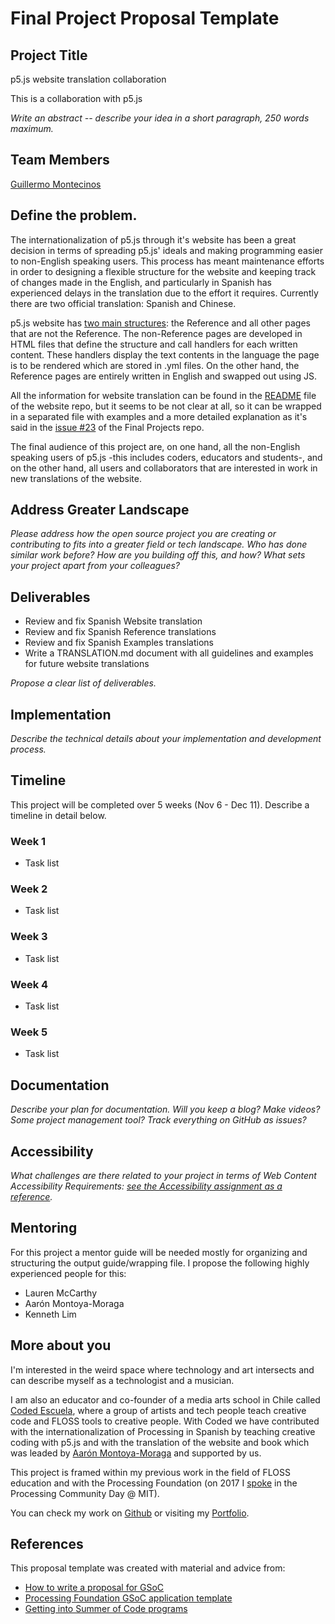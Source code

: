 # Final Project Proposal Template

## Project Title

p5.js website translation collaboration

This is a collaboration with p5.js

_Write an abstract -- describe your idea in a short paragraph, 250 words maximum._

## Team Members

[Guillermo Montecinos](https://github.com/guillemontecinos)

## Define the problem.

The internationalization of p5.js through it's website has been a great decision in terms of spreading p5.js' ideals and making programming easier to non-English speaking users. This process has meant maintenance efforts in order to designing a flexible structure for the website and keeping track of changes made in the English, and particularly in Spanish has experienced delays in the translation due to the effort it requires. Currently there are two official translation: Spanish and Chinese.

p5.js website has [two main structures](https://github.com/processing/p5.js-website#internationalization-i18n-and-structure): the Reference and all other pages that are not the Reference. The non-Reference pages are developed in HTML files that define the structure and call handlers for each written content. These handlers display the text contents in the language the page is to be rendered which are stored in .yml files. On the other hand, the Reference pages are entirely written in English and swapped out using JS.

All the information for website translation can be found in the [README](https://github.com/processing/p5.js-website) file of the website repo, but it seems to be not clear at all, so it can be wrapped in a separated file with examples and a more detailed explanation as it's said in the [issue #23](https://github.com/Open-Source-Studio-at-ITP/Final-Projects/issues/23) of the Final Projects repo.

The final audience of this project are, on one hand, all the non-English speaking users of p5.js -this includes coders, educators and students-, and on the other hand, all users and collaborators that are interested in work in new translations of the website.

<!-- _What is the current state of things? What issue do you wish to solve and why? Who is the audience?_ -->

## Address Greater Landscape

_Please address how the open source project you are creating or contributing to fits into a greater field or tech landscape. Who has done similar work before? How are you building off this, and how? What sets your project apart from your colleagues?_

## Deliverables

* Review and fix Spanish Website translation
* Review and fix Spanish Reference translations
* Review and fix Spanish Examples translations
* Write a TRANSLATION.md document with all guidelines and examples for future website translations

_Propose a clear list of deliverables._

## Implementation

_Describe the technical details about your implementation and development process._

## Timeline

This project will be completed over 5 weeks (Nov 6 - Dec 11). Describe a timeline in detail below.

### Week 1

- Task list

### Week 2

- Task list

### Week 3

- Task list

### Week 4

- Task list

### Week 5

- Task list

## Documentation

_Describe your plan for documentation. Will you keep a blog? Make videos? Some project management tool? Track everything on GitHub as issues?_

## Accessibility

_What challenges are there related to your project in terms of Web Content Accessibility Requirements: [see the Accessibility assignment as a reference](https://github.com/Open-Source-Studio-at-ITP/Syllabus/blob/source/accessibility-assignment.md#instructions)._

## Mentoring

For this project a mentor guide will be needed mostly for organizing and structuring the output guide/wrapping file. I propose the following highly experienced people for this:

* Lauren McCarthy
* Aarón Montoya-Moraga
* Kenneth Lim

<!-- _List some possible mentors for this project. Describe what kinds of help you need (technical, conceptual, outreach, etc.)_ -->

## More about you

I'm interested in the weird space where technology and art intersects and can describe myself as a technologist and a musician.

I am also an educator and co-founder of a media arts school in Chile called [Coded Escuela](http://codedescuela.cl), where a group of artists and tech people teach creative code and FLOSS tools to creative people. With Coded we have contributed with the internationalization of Processing in Spanish by teaching creative coding with p5.js and with the translation of the website and book which was leaded by [Aarón Montoya-Moraga](http://montoyamoraga.io/) and supported by us.

This project is framed within my previous work in the field of FLOSS education and with the Processing Foundation (on 2017 I [spoke](https://www.youtube.com/watch?v=Ix5RTKRJW0A&index=6&list=PLMVpERuYgvujgdaBluS0_LLLn8T83laaa) in the Processing Community Day @ MIT).

You can check my work on [Github](https://github.com/guillemontecinos) or visiting my [Portfolio](http://guillemontecinos.cl/).

<!-- _What are your interests and experience? Have you contributed to other open source projects? What barriers or concerns have kept you from contributing to free and open source software? If you have an online portfolio, github account, or other relevant documentation of your work, please include links. If the project is a collaboration, a section should be included for each collaborator._ -->

## References

This proposal template was created with material and advice from:

- [How to write a proposal for GSoC](http://teom.org/blog/kde/how-to-write-a-kick-ass-proposal-for-google-summer-of-code/)
- [Processing Foundation GSoC application template](https://docs.google.com/document/d/1UFcWh2IWqhICh4YIFNwtKUaWWXifaBB67rjPxbYzjbE/edit)
- [Getting into Summer of Code programs](http://exploreshaifali.github.io/2015/06/08/getting-into-summer-of-code-programs/)

